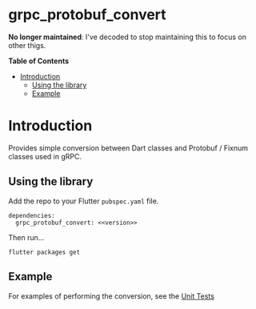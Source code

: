# grpc_protobuf_convert

**No longer maintained**: I've decoded to stop maintaining this to focus on other thigs.

<!-- START doctoc generated TOC please keep comment here to allow auto update -->
<!-- DON'T EDIT THIS SECTION, INSTEAD RE-RUN doctoc TO UPDATE -->
**Table of Contents**

- [Introduction](#introduction)
  - [Using the library](#using-the-library)
  - [Example](#example)

<!-- END doctoc generated TOC please keep comment here to allow auto update -->

# Introduction

Provides simple conversion between Dart classes and Protobuf / Fixnum classes used in gRPC.

## Using the library

Add the repo to your Flutter `pubspec.yaml` file.

```
dependencies:
  grpc_protobuf_convert: <<version>> 
```

Then run...
```
flutter packages get
```


## Example

For examples of performing the conversion, see the [Unit Tests](https://github.com/peiffer-innovations/grpc_protobuf_convert/blob/main/test/grpc_protobuf_convert_test.dart)